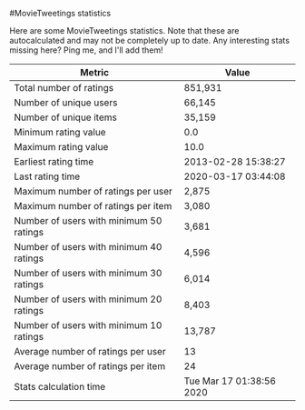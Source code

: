 #MovieTweetings statistics

Here are some MovieTweetings statistics. Note that these are autocalculated and may not be completely up to date. Any interesting stats missing here? Ping me, and I'll add them!

Metric | Value
--- | ---
Total number of ratings                 | 851,931
Number of unique users                  | 66,145
Number of unique items                  | 35,159
Minimum rating value                    | 0.0
Maximum rating value                    | 10.0
Earliest rating time                    | 2013-02-28 15:38:27
Last rating time                        | 2020-03-17 03:44:08
Maximum number of ratings per user      | 2,875
Maximum number of ratings per item      | 3,080
Number of users with minimum 50 ratings | 3,681
Number of users with minimum 40 ratings | 4,596
Number of users with minimum 30 ratings | 6,014
Number of users with minimum 20 ratings | 8,403
Number of users with minimum 10 ratings | 13,787
Average number of ratings per user      | 13
Average number of ratings per item      | 24
Stats calculation time                  | Tue Mar 17 01:38:56 2020

